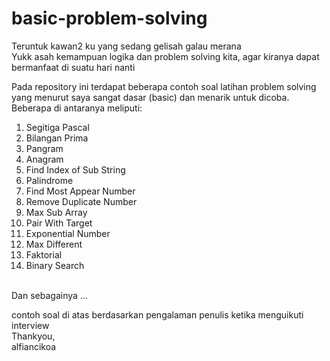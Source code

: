 # basic-problem-solving
Teruntuk kawan2 ku yang sedang gelisah galau merana<br>
Yukk asah kemampuan logika dan problem solving kita, agar kiranya dapat bermanfaat di suatu hari nanti

Pada repository ini terdapat beberapa contoh soal latihan problem solving yang menurut saya sangat dasar (basic) dan menarik untuk dicoba.<br>
Beberapa di antaranya meliputi:
1. Segitiga Pascal
2. Bilangan Prima
3. Pangram
4. Anagram 
5. Find Index of Sub String
6. Palindrome
7. Find Most Appear Number
8. Remove Duplicate Number
9. Max Sub Array
10. Pair With Target
11. Exponential Number
12. Max Different
13. Faktorial
14. Binary Search

<br>
Dan sebagainya ...

contoh soal di atas berdasarkan pengalaman penulis ketika menguikuti interview<br>
Thankyou,<br>
alfiancikoa
 
